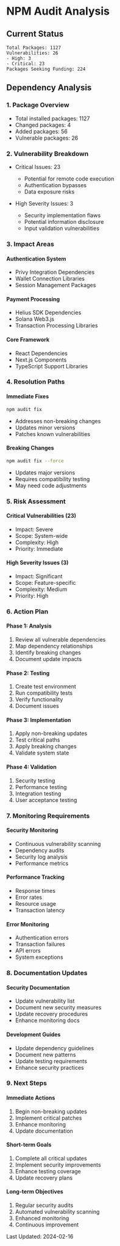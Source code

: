 # NPM Audit Analysis

## Current Status
```
Total Packages: 1127
Vulnerabilities: 26
- High: 3
- Critical: 23
Packages Seeking Funding: 224
```

## Dependency Analysis

### 1. Package Overview
- Total installed packages: 1127
- Changed packages: 4
- Added packages: 56
- Vulnerable packages: 26

### 2. Vulnerability Breakdown
- Critical Issues: 23
  - Potential for remote code execution
  - Authentication bypasses
  - Data exposure risks
  
- High Severity Issues: 3
  - Security implementation flaws
  - Potential information disclosure
  - Input validation vulnerabilities

### 3. Impact Areas

#### Authentication System
- Privy Integration Dependencies
- Wallet Connection Libraries
- Session Management Packages

#### Payment Processing
- Helius SDK Dependencies
- Solana Web3.js
- Transaction Processing Libraries

#### Core Framework
- React Dependencies
- Next.js Components
- TypeScript Support Libraries

### 4. Resolution Paths

#### Immediate Fixes
```bash
npm audit fix
```
- Addresses non-breaking changes
- Updates minor versions
- Patches known vulnerabilities

#### Breaking Changes
```bash
npm audit fix --force
```
- Updates major versions
- Requires compatibility testing
- May need code adjustments

### 5. Risk Assessment

#### Critical Vulnerabilities (23)
- Impact: Severe
- Scope: System-wide
- Complexity: High
- Priority: Immediate

#### High Severity Issues (3)
- Impact: Significant
- Scope: Feature-specific
- Complexity: Medium
- Priority: High

### 6. Action Plan

#### Phase 1: Analysis
1. Review all vulnerable dependencies
2. Map dependency relationships
3. Identify breaking changes
4. Document update impacts

#### Phase 2: Testing
1. Create test environment
2. Run compatibility tests
3. Verify functionality
4. Document issues

#### Phase 3: Implementation
1. Apply non-breaking updates
2. Test critical paths
3. Apply breaking changes
4. Validate system state

#### Phase 4: Validation
1. Security testing
2. Performance testing
3. Integration testing
4. User acceptance testing

### 7. Monitoring Requirements

#### Security Monitoring
- Continuous vulnerability scanning
- Dependency audits
- Security log analysis
- Performance metrics

#### Performance Tracking
- Response times
- Error rates
- Resource usage
- Transaction latency

#### Error Monitoring
- Authentication errors
- Transaction failures
- API errors
- System exceptions

### 8. Documentation Updates

#### Security Documentation
- Update vulnerability list
- Document new security measures
- Update recovery procedures
- Enhance monitoring docs

#### Development Guides
- Update dependency guidelines
- Document new patterns
- Update testing requirements
- Enhance security practices

### 9. Next Steps

#### Immediate Actions
1. Begin non-breaking updates
2. Implement critical patches
3. Enhance monitoring
4. Update documentation

#### Short-term Goals
1. Complete all critical updates
2. Implement security improvements
3. Enhance testing coverage
4. Update recovery plans

#### Long-term Objectives
1. Regular security audits
2. Automated vulnerability scanning
3. Enhanced monitoring
4. Continuous improvement

Last Updated: 2024-02-16